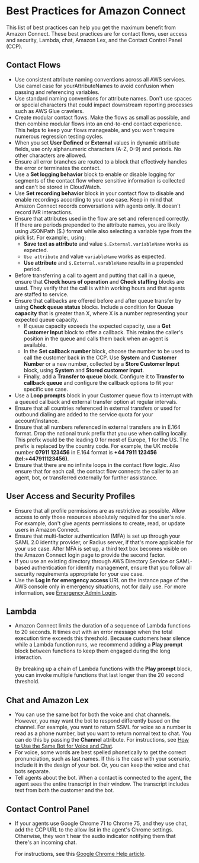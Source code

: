 # Best Practices for Amazon Connect<a name="best-practices"></a>

This list of best practices can help you get the maximum benefit from Amazon Connect\. These best practices are for contact flows, user access and security, Lambda, chat, Amazon Lex, and the Contact Control Panel \(CCP\)\.

## Contact Flows<a name="bp-contact-flows"></a>
+ Use consistent attribute naming conventions across all AWS services\. Use camel case for yourAttributeNames to avoid confusion when passing and referencing variables\. 
+ Use standard naming conventions for attribute names\. Don't use spaces or special characters that could impact downstream reporting processes such as AWS Glue crawlers\. 
+ Create modular contact flows\. Make the flows as small as possible, and then combine modular flows into an end\-to\-end contact experience\. This helps to keep your flows manageable, and you won't require numerous regression testing cycles\.
+ When you set **User Defined** or **External** values in dynamic attribute fields, use only alphanumeric characters \(A\-Z, 0–9\) and periods\. No other characters are allowed\.
+ Ensure all error branches are routed to a block that effectively handles the error or terminates the contact\.
+ Use a **Set logging behavior** block to enable or disable logging for segments of the contact flow where sensitive information is collected and can't be stored in CloudWatch\.
+ Use **Set recording behavior** block in your contact flow to disable and enable recordings according to your use case\. Keep in mind that Amazon Connect records conversations with agents only\. It doesn't record IVR interactions\.
+ Ensure that attributes used in the flow are set and referenced correctly\. If there are periods prepended to the attribute names, you are likely using JSONPath \($\.\) format while also selecting a variable type from the pick list\. For example:, using:
  + **Save text as attribute** and value `$.External.variableName` works as expected\.
  + `Use attribute` and value `variableName` works as expected\.
  + **Use attribute** and `$.External.varableName` results in a prepended period\. 
+ Before transferring a call to agent and putting that call in a queue, ensure that **Check hours of operation** and **Check staffing** blocks are used\. They verify that the call is within working hours and that agents are staffed to service\.
+ Ensure that callbacks are offered before and after queue transfer by using **Check queue status** blocks\. Include a condition for **Queue capacity** that is greater than X, where X is a number representing your expected queue capacity\.
  + If queue capacity exceeds the expected capacity, use a **Get Customer Input** block to offer a callback\. This retains the caller's position in the queue and calls them back when an agent is available\.
  + In the **Set callback number** block, choose the number to be used to call the customer back in the CCP\. Use **System** and **Customer Number** or a new number, collected by a **Store Customer Input** block, using **System** and **Stored customer input**\.
  + Finally, add a **Transfer to queue** block\. Configure it to **Transfer to callback queue** and configure the callback options to fit your specific use case\.
+ Use a **Loop prompts** block in your Customer queue flow to interrupt with a queued callback and external transfer option at regular intervals\. 
+ Ensure that all countries referenced in external transfers or used for outbound dialing are added to the service quota for your account/instance\.
+ Ensure that all numbers referenced in external transfers are in E\.164 format\. Drop the national trunk prefix that you use when calling locally\. This prefix would be the leading 0 for most of Europe, 1 for the US\. The prefix is replaced by the country code\. For example, the UK mobile number **07911 123456** in E\.164 format is **\+44 7911 123456 \(tel:\+447911123456\)**\.
+ Ensure that there are no infinite loops in the contact flow logic\. Also ensure that for each call, the contact flow connects the caller to an agent, bot, or transferred externally for further assistance\.

## User Access and Security Profiles<a name="bp-security-profiles"></a>
+ Ensure that all profile permissions are as restrictive as possible\. Allow access to only those resources absolutely required for the user's role\. For example, don't give agents permissions to create, read, or update users in Amazon Connect\.
+ Ensure that multi\-factor authentication \(MFA\) is set up through your SAML 2\.0 identity provider, or Radius server, if that's more applicable for your use case\. After MFA is set up, a third text box becomes visible on the Amazon Connect login page to provide the second factor\.
+ If you use an existing directory through AWS Directory Service or SAML\-based authentication for identity management, ensure that you follow all security requirements appropriate for your use case\. 
+ Use the **Log in for emergency access** URL on the instance page of the AWS console only in emergency situations, not for daily use\. For more information, see [Emergency Admin Login](emergency-admin-login.md)\.

## Lambda<a name="bp-lambda"></a>
+ Amazon Connect limits the duration of a sequence of Lambda functions to 20 seconds\. It times out with an error message when the total execution time exceeds this threshold\. Because customers hear silence while a Lambda function runs, we recommend adding a **Play prompt** block between functions to keep them engaged during the long interaction\. 

  By breaking up a chain of Lambda functions with the **Play prompt** block, you can invoke multiple functions that last longer than the 20 second threshold\.

## Chat and Amazon Lex<a name="bp-lex-bot-chat"></a>
+ You can use the same bot for both the voice and chat channels\. However, you may want the bot to respond differently based on the channel\. For example, you want to return SSML for voice so a number is read as a phone number, but you want to return normal text to chat\. You can do this by passing the **Channel** attribute\. For instructions, see [How to Use the Same Bot for Voice and Chat](one-bot-voice-chat.md)\. 
+ For voice, some words are best spelled phonetically to get the correct pronunciation, such as last names\. If this is the case with your scenario, include it in the design of your bot\. Or, you can keep the voice and chat bots separate\. 
+ Tell agents about the bot\. When a contact is connected to the agent, the agent sees the entire transcript in their window\. The transcript includes text from both the customer and the bot\.

## Contact Control Panel<a name="bp-ccp"></a>
+ If your agents use Google Chrome 71 to Chrome 75, and they use chat, add the CCP URL to the allow list in the agent's Chrome settings\. Otherwise, they won't hear the audio indicator notifying them that there's an incoming chat\. 

  For instructions, see this [Google Chrome Help article](https://support.google.com/chrome/answer/114662)\.